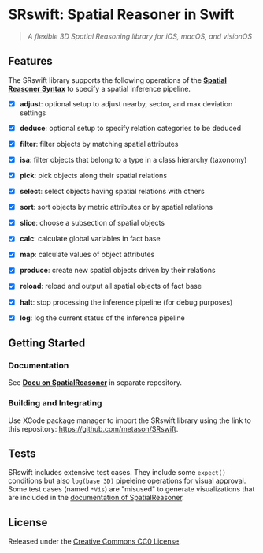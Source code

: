 # SRswift: Spatial Reasoner in Swift

> _A flexible 3D Spatial Reasoning library for iOS, macOS, and visionOS_

## Features

The SRswift library supports the following operations of the [__Spatial Reasoner Syntax__](https://github.com/metason/SpatialReasoner#syntax-of-spatial-inference-pipeline) to specify a spatial inference pipeline.

- [x] __adjust__: optional setup to adjust nearby, sector, and max deviation settings
- [x] __deduce__: optional setup to specify relation categories to be deduced
- [x] __filter__: filter objects by matching spatial attributes
- [x] __isa__: filter objects that belong to a type in a class hierarchy (taxonomy)
- [x] __pick__: pick objects along their spatial relations
- [x] __select__: select objects having spatial relations with others
- [x] __sort__: sort objects by metric attributes or by spatial relations
- [x] __slice__: choose a subsection of spatial objects 
- [x] __calc__: calculate global variables in fact base
- [x] __map__: calculate values of object attributes
- [x] __produce__: create new spatial objects driven by their relations
- [x] __reload__: reload and output all spatial objects of fact base
- [x] __halt__: stop processing the inference pipeline (for debug purposes)
- [x] __log__: log the current status of the inference pipeline


## Getting Started

### Documentation

See [__Docu on SpatialReasoner__](https://github.com/metason/SpatialReasoner) in separate repository.

### Building and Integrating

Use XCode package manager to import the SRswift library using the link to this repository:
https://github.com/metason/SRswift.

## Tests

SRswift includes extensive test cases. They include some `expect()` conditions but also `log(base 3D)` pipeleine operations for visual approval. Some test cases (named `*Vis`) are "misused" to generate visualizations that are included in the [documentation of SpatialReasoner](https://github.com/metason/SpatialReasoner).

## License

Released under the [Creative Commons CC0 License](LICENSE).
